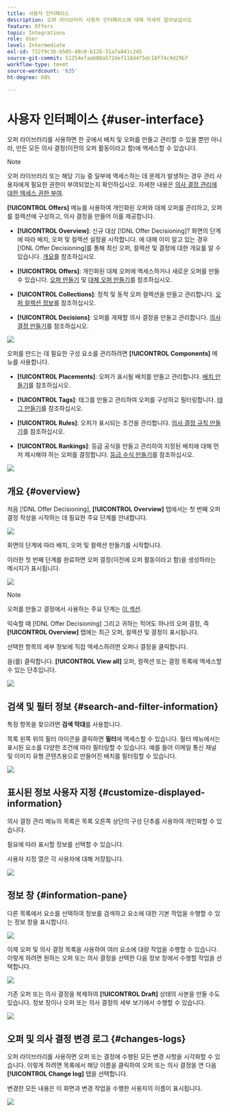 ```yaml
---
title: 사용자 인터페이스
description: 오퍼 라이브러리 사용자 인터페이스에 대해 자세히 알아보십시오
feature: Offers
topic: Integrations
role: User
level: Intermediate
exl-id: 722f9c3b-b505-48c0-b126-31a7a841c245
source-git-commit: 51254efaab08a572def118d475dc18f74c9d29b7
workflow-type: tm+mt
source-wordcount: '635'
ht-degree: 68%

---
```


# 사용자 인터페이스 {#user-interface}

오퍼 라이브러리를 사용하면 한 곳에서 배치 및 오퍼를 만들고 관리할 수 있을 뿐만 아니라, 만든 모든 의사 결정(이전의 오퍼 활동이라고 함)에 액세스할 수 있습니다.

>[!NOTE]
>
>오퍼 라이브러리 또는 해당 기능 중 일부에 액세스하는 데 문제가 발생하는 경우 관리 사용자에게 필요한 권한이 부여되었는지 확인하십시오. 자세한 내용은 [의사 결정 관리에 대한 액세스 권한 부여](starting-offer-decisioning.md#granting-acess-to-decision-management).

**[!UICONTROL Offers]** 메뉴를 사용하여 개인화된 오퍼와 대체 오퍼를 관리하고, 오퍼를 컬렉션에 구성하고, 의사 결정을 만들어 이를 제공합니다.

* **[!UICONTROL Overview]**: 신규 대상 [!DNL Offer Decisioning]? 화면의 단계에 따라 배치, 오퍼 및 컬렉션 설정을 시작합니다. 에 대해 이미 알고 있는 경우 [!DNL Offer Decisioning]를 통해 최신 오퍼, 컬렉션 및 결정에 대한 개요를 알 수 있습니다. [개요](#overview)를 참조하십시오.

* **[!UICONTROL Offers]**: 개인화된 대체 오퍼에 액세스하거나 새로운 오퍼를 만들 수 있습니다. [오퍼 만들기](../offer-library/creating-personalized-offers.md) 및 [대체 오퍼 만들기](../offer-library/creating-fallback-offers.md)를 참조하십시오.

* **[!UICONTROL Collections]**: 정적 및 동적 오퍼 컬렉션을 만들고 관리합니다. [오퍼 컬렉션 정보](../offer-library/creating-collections.md)를 참조하십시오.

* **[!UICONTROL Decisions]**: 오퍼를 게재할 의사 결정을 만들고 관리합니다. [의사 결정 만들기](../offer-activities/create-offer-activities.md)를 참조하십시오.

![](../../assets/offers_menu.png)

오퍼를 만드는 데 필요한 구성 요소를 관리하려면 **[!UICONTROL Components]** 메뉴를 사용합니다.

* **[!UICONTROL Placements]**: 오퍼가 표시될 배치를 만들고 관리합니다. [배치 만들기](../offer-library/creating-placements.md)를 참조하십시오.

* **[!UICONTROL Tags]**: 태그를 만들고 관리하여 오퍼를 구성하고 필터링합니다. [태그 만들기](../offer-library/creating-tags.md)를 참조하십시오.

* **[!UICONTROL Rules]**: 오퍼가 표시되는 조건을 관리합니다. [의사 결정 규칙 만들기](../offer-library/creating-decision-rules.md)를 참조하십시오.

* **[!UICONTROL Rankings]**: 등급 공식을 만들고 관리하여 지정된 배치에 대해 먼저 제시해야 하는 오퍼를 결정합니다. [등급 수식 만들기](../offer-library/create-ranking-formulas.md)를 참조하십시오.

![](../../assets/offer_activities.png)

## 개요 {#overview}

처음 [!DNL Offer Decisioning], **[!UICONTROL Overview]** 탭에서는 첫 번째 오퍼 결정 작성을 시작하는 데 필요한 주요 단계를 안내합니다.

![](../../assets/overview_onboarding.png)

화면의 단계에 따라 배치, 오퍼 및 컬렉션 만들기를 시작합니다.

이러한 첫 번째 단계를 완료하면 오퍼 결정(이전에 오퍼 활동이라고 함)을 생성하라는 메시지가 표시됩니다.

![](../../assets/overview_collection-created.png)

>[!NOTE]
>
>오퍼를 만들고 결정에서 사용하는 주요 단계는 [이 섹션](../offer-library/key-steps.md).

익숙할 때 [!DNL Offer Decisioning] 그리고 귀하는 적어도 하나의 오퍼 결정, 즉 **[!UICONTROL Overview]** 탭에는 최근 오퍼, 컬렉션 및 결정이 표시됩니다.

선택한 항목의 세부 정보에 직접 액세스하려면 오퍼나 결정을 클릭합니다.

을(를) 클릭합니다. **[!UICONTROL View all]** 오퍼, 컬렉션 또는 결정 목록에 액세스할 수 있는 단추입니다.

![](../../assets/overview_view-all.png)

## 검색 및 필터 정보 {#search-and-filter-information}

특정 항목을 찾으려면 **검색 막대**&#x200B;를 사용합니다.

목록 왼쪽 위의 필터 아이콘을 클릭하면 **필터**&#x200B;에 액세스할 수 있습니다. 필터 메뉴에서는 표시된 요소를 다양한 조건에 따라 필터링할 수 있습니다. 예를 들어 이메일 통신 채널 및 이미지 유형 콘텐츠용으로 만들어진 배치를 필터링할 수 있습니다.

![](../../assets/filters.png)

## 표시된 정보 사용자 지정 {#customize-displayed-information}

의사 결정 관리 메뉴의 목록은 목록 오른쪽 상단의 구성 단추를 사용하여 개인화할 수 있습니다.

필요에 따라 표시할 정보를 선택할 수 있습니다.

사용자 지정 열은 각 사용자에 대해 저장됩니다.

![](../../assets/columns.png)

## 정보 창 {#information-pane}

다른 목록에서 요소를 선택하여 정보를 검색하고 요소에 대한 기본 작업을 수행할 수 있는 정보 창을 표시합니다.

![](../../assets/information-pane.png)

이제 오퍼 및 의사 결정 목록을 사용하여 여러 요소에 대량 작업을 수행할 수 있습니다. 이렇게 하려면 원하는 오퍼 또는 의사 결정을 선택한 다음 정보 창에서 수행할 작업을 선택합니다.

![](../../assets/bulk-actions.png)

기존 오퍼 또는 의사 결정을 복제하여 **[!UICONTROL Draft]** 상태의 사본을 만들 수도 있습니다. 정보 창이나 오퍼 또는 의사 결정의 세부 보기에서 수행할 수 있습니다.

![](../../assets/duplicate-offer.png)

## 오퍼 및 의사 결정 변경 로그 {#changes-logs}

오퍼 라이브러리를 사용하면 오퍼 또는 결정에 수행된 모든 변경 사항을 시각화할 수 있습니다. 이렇게 하려면 목록에서 해당 이름을 클릭하여 오퍼 또는 의사 결정을 연 다음 **[!UICONTROL Change log]** 탭을 선택합니다.

변경한 모든 내용은 이 화면과 변경 작업을 수행한 사용자의 이름이 표시됩니다.

![](../../assets/change-logs.png)
